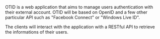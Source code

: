 OTID is a web application that aims to manage users authentication with their external account. OTID will be based on OpenID and a few other particular API such as "Facebook Connect" or "Windows Live ID".

The clients will interact with the application with a RESTful API to retrieve the informations of their users.